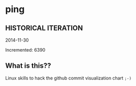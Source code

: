 # ping

## HISTORICAL ITERATION
2014-11-30

Incremented: 6390

## What is this?? 
Linux skills to hack the github commit visualization chart `;-)`
